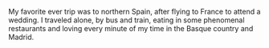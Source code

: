 My favorite ever trip was to northern Spain, after flying to France to attend a wedding. I traveled alone, by bus and train, eating in some phenomenal restaurants and loving every minute of my time in the Basque country and Madrid.
